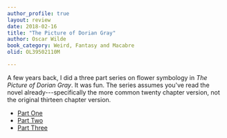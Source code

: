 ```yaml
---
author_profile: true
layout: review
date: 2018-02-16
title: "The Picture of Dorian Gray"
author: Oscar Wilde
book_category: Weird, Fantasy and Macabre
olid: OL39502110M

---
```


A few years back, I did a three part series on flower symbology in *The Picture of Dorian Gray*. It was fun. The series assumes you've read the novel already---specifically the more common twenty chapter version, not the original thirteen chapter version. 


* [Part One](https://multoghost.wordpress.com/2018/02/16/the-flowers-of-dorian-gray-part-one/)
* [Part Two](https://multoghost.wordpress.com/2018/02/18/the-flowers-of-dorian-gray-part-two/)
* [Part Three](https://multoghost.wordpress.com/2018/02/19/the-flowers-of-dorian-gray-part-three/)